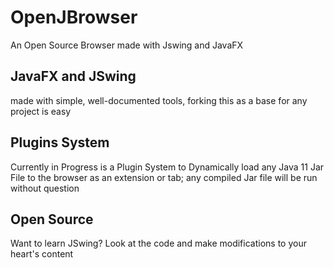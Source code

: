 # OpenJBrowser
 An Open Source Browser made with Jswing and JavaFX
 ## JavaFX and JSwing
 made with simple, well-documented tools, forking this as a base for any project is easy
 ## Plugins System
 Currently in Progress is a Plugin System to Dynamically load any Java 11 Jar File to the browser as an extension or tab; any compiled Jar file will be run without question
 ## Open Source
 Want to learn JSwing? Look at the code and make modifications to your heart's content
 

